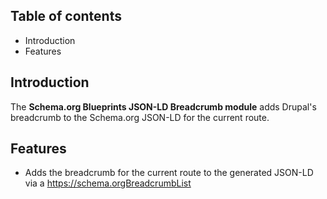 
Table of contents
-----------------

* Introduction
* Features


Introduction
------------

The **Schema.org Blueprints JSON-LD Breadcrumb module** adds Drupal's breadcrumb 
to the Schema.org JSON-LD for the current route.


Features
--------

- Adds the breadcrumb for the current route to the generated JSON-LD via
  a https://schema.orgBreadcrumbList

